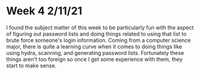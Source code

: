 # Week 4 2/11/21
I found the subject matter of this week to be particularly fun with the aspect of figuring out password lists and 
doing things related to using that list to brute force someone's login information.
Coming from a computer science major, there is quite a learning curve when it comes to doing things like using hydra, scanning,
and generating password lists. Fortunately these things aren't too foreign so once I get some experience with them, 
they start to make sense.
